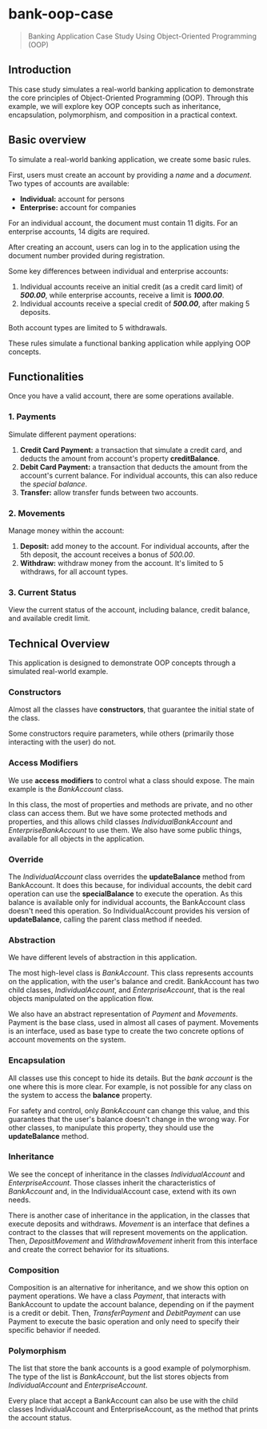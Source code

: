 # bank-oop-case
> Banking Application Case Study Using Object-Oriented Programming (OOP)

## Introduction

This case study simulates a real-world banking application to demonstrate the core principles of Object-Oriented Programming (OOP). 
Through this example, we will explore key OOP concepts such as inheritance, encapsulation, polymorphism, and composition in a practical context.

## Basic overview

To simulate a real-world banking application, we create some basic rules.

First, users must create an account by providing a _name_ and a _document_. Two types of accounts are available:
* **Individual:** account for persons
* **Enterprise:** account for companies

For an individual account, the document must contain 11 digits. 
For an enterprise accounts, 14 digits are required.

After creating an account, users can log in to the application using the document number provided during registration.

Some key differences between individual and enterprise accounts: 
1. Individual accounts receive an initial credit (as a credit card limit) of _**500.00**_, while enterprise accounts, receive a limit is _**1000.00**_.
2. Individual accounts receive a special credit of _**500.00**_, after making 5 deposits.

Both account types are limited to 5 withdrawals.

These rules simulate a functional banking application while applying OOP concepts.

## Functionalities

Once you have a valid account, there are some operations available.

### 1. Payments
Simulate different payment operations:

1. **Credit Card Payment:** a transaction that simulate a credit card, and deducts the amount from account's property **creditBalance**.
2. **Debit Card Payment:** a transaction that deducts the amount from the account's current balance. For individual accounts, this can also reduce the _special balance_.
3. **Transfer:** allow transfer funds between two accounts.

### 2. Movements
Manage money within the account:

1. **Deposit:** add money to the account. For individual accounts, after the 5th deposit, the account receives a bonus of _500.00_.
2. **Withdraw:** withdraw money from the account. It's limited to 5 withdraws, for all account types.

### 3. Current Status
View the current status of the account, including balance, credit balance, and available credit limit.

## Technical Overview 

This application is designed to demonstrate OOP concepts through a simulated real-world example.

### Constructors 

Almost all the classes have **constructors**, that guarantee the initial state of the class. 

Some constructors require parameters, while others (primarily those interacting with the user) do not.

### Access Modifiers 

We use **access modifiers** to control what a class should expose.
The main example is the _BankAccount_ class.

In this class, the most of properties and methods are private, and no other class can access them.
But we have some protected methods and properties, and this allows child classes _IndividualBankAccount_ and _EnterpriseBankAccount_ to use them.
We also have some public things, available for all objects in the application.

### Override

The _IndividualAccount_ class overrides the **updateBalance** method from BankAccount.
It does this because, for individual accounts, the debit card operation can use the **specialBalance** to execute the operation.
As this balance is available only for individual accounts, the BankAccount class doesn't need this operation.
So IndividualAccount provides his version of __updateBalance__, calling the parent class method if needed.

### Abstraction 

We have different levels of abstraction in this application.

The most high-level class is _BankAccount_.
This class represents accounts on the application, with the user's balance and credit.
BankAccount has two child classes, _IndividualAccount_, and _EnterpriseAccount_, that is the real objects manipulated on the application flow.

We also have an abstract representation of _Payment_ and _Movements_.
Payment is the base class, used in almost all cases of payment.
Movements is an interface, used as base type to create the two concrete options of account movements on the system.

### Encapsulation

All classes use this concept to hide its details.
But the _bank account_ is the one where this is more clear.
For example, is not possible for any class on the system to access the **balance** property.

For safety and control, only _BankAccount_ can change this value, and this guarantees that the user's balance doesn't change in the wrong way.
For other classes, to manipulate this property, they should use the **updateBalance** method.

### Inheritance 

We see the concept of inheritance in the classes _IndividualAccount_ and _EnterpriseAccount_.
Those classes inherit the characteristics of _BankAccount_ and, in the IndividualAccount case, extend with its own needs.

There is another case of inheritance in the application, in the classes that execute deposits and withdraws.
_Movement_ is an interface that defines a contract to the classes that will represent movements on the application.
Then, _DepositMovement_ and _WithdrawMovement_ inherit from this interface and create the correct behavior for its situations.

### Composition

Composition is an alternative for inheritance, and we show this option on payment operations.
We have a class _Payment_, that interacts with BankAccount to update the account balance, depending on if the payment is a credit or debit.
Then, _TransferPayment_ and _DebitPayment_ can use Payment to execute the basic operation and only need to specify their specific behavior if needed.

### Polymorphism

The list that store the bank accounts is a good example of polymorphism.
The type of the list is _BankAccount_, but the list stores objects from _IndividualAccount_ and _EnterpriseAccount_.

Every place that accept a BankAccount can also be use with the child classes IndividualAccount and EnterpriseAccount, as the method that prints the account status.
